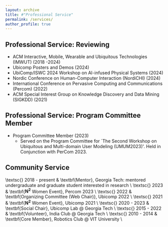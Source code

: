 ```yaml
---
layout: archive
title: #"Professional Service"
permalink: /services/
author_profile: true
---
```


## Professional Service: Reviewing
* ACM Interactive, Mobile, Wearable and Ubiquitous Technologies (IMWUT) (2018 -2024)
* Ubicomp Posters and Demos (2024)
* UbiComp/ISWC 2024 Workshop on AI-infused Physical Systems	(2024) 
* Nordic Conference on Human-Computer Interaction (NordiCHI) (2024) 
* International Conference on Pervasive Computing and Communications (Percom) (2022)
* ACM Special Interest Group on Knowledge Discovery and Data Mining (SIGKDD) (2021)

## Professional Service: Program Committee Member
* Program Committee Member (2023)
  *  Served on the Program Committee for `The Second Workshop on Ubiquitous and Multi-domain User Modeling (UMUM2023)'. Held in Conjunction with PerCom 2023. 

## Community Service

\textsc{} 2018 - present & \textbf{Mentor}, Georgia Tech:  mentored undergraduate and graduate student interested in research  \\
\textsc{} 2023 & \textbf{$\mathbf{N^2}$ Women Event}, Percom 2023   \\
\textsc{} 2022 & \textbf{Organizing Committee (Web Chair)}, Ubicomp 2022   \\
\textsc{} 2021 & \textbf{$\mathbf{N^2}$ Women Event}, Ubicomp 2021   \\
\textsc{} 2020 - 2023 & \textbf{Social Chair}, Ubicomp Lab @ Georgia Tech   \\
\textsc{} 2015 - 2022 & \textbf{Volunteer}, India Club @ Georgia Tech   \\
\textsc{} 2010 - 2014 & \textbf{Core Member}, Robotics Club @ VIT University   \\

